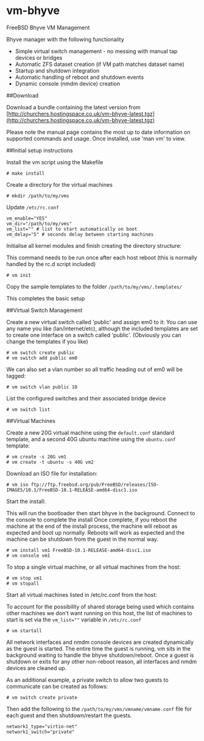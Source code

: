 # vm-bhyve

FreeBSD Bhyve VM Management

Bhyve manager with the following functionality

* Simple virtual switch management - no messing with manual tap devices or bridges
* Automatic ZFS dataset creation (if VM path matches dataset name)
* Startup and shutdown integration
* Automatic handling of reboot and shutdown events
* Dynamic console (nmdm device) creation

##Download

Download a bundle containing the latest version from [http://churchers.hostingspace.co.uk/vm-bhyve-latest.tgz](http://churchers.hostingspace.co.uk/vm-bhyve-latest.tgz)

Please note the manual page contains the most up to date information on supported commands and usage.
Once installed, use 'man vm' to view.

##Initial setup instructions

Install the vm script using the Makefile

    # make install

Create a directory for the virtual machines

    # mkdir /path/to/my/vms
    
Update `/etc/rc.conf`

    vm_enable="YES"
    vm_dir="/path/to/my/vms"
    vm_list="" # list to start automatically on boot
    vm_delay="5" # seconds delay between starting machines
    
Initialise all kernel modules and finish creating the directory structure:

This command needs to be run once after each host reboot (this is normally handled by the rc.d script included)

    # vm init
    
Copy the sample templates to the folder `/path/to/my/vms/.templates/`

This completes the basic setup

##Virtual Switch Management

Create a new virtual switch called 'public' and assign em0 to it:
You can use any name you like (lan/internet/etc), although the included templates are set to create one interface on a switch called 'public'. (Obviously you can change the templates if you like)

    # vm switch create public
    # vm switch add public em0
    
We can also set a vlan number so all traffic heading out of em0 will be tagged:

    # vm switch vlan public 10
    
List the configured switches and their associated bridge device

    # vm switch list
    
##Virtual Machines

Create a new 20G virtual machine using the `default.conf` standard template, and a second 40G ubuntu machine using the `ubuntu.conf` template:

    # vm create -s 20G vm1
    # vm create -t ubuntu -s 40G vm2
    
Download an ISO file for installation:

    # vm iso ftp://ftp.freebsd.org/pub/FreeBSD/releases/ISO-IMAGES/10.1/FreeBSD-10.1-RELEASE-amd64-disc1.iso

Start the install:

This will run the bootloader then start bhyve in the background. Connect to the console to complete the install
Once complete, if you reboot the machine at the end of the install process, the machine will reboot as expected and boot up normally. Reboots will work as expected and the machine can be shutdown from the guest in the normal way.

    # vm install vm1 FreeBSD-10.1-RELEASE-amd64-disc1.iso
    # vm console vm1
    
To stop a single virtual machine, or all virtual machines from the host:

    # vm stop vm1
    # vm stopall
    
Start all virtual machines listed in /etc/rc.conf from the host:

To account for the possibility of shared storage being used which contains other machines we don't want running on this host, the list of machines to start is set via the `vm_list=""` variable in `/etc/rc.conf`

    # vm startall

All network interfaces and nmdm console devices are created dynamically as the guest is started. The entire time the guest is running, vm sits in the background waiting to handle the bhyve shutdown/reboot. Once a guest is shutdown or exits for any other non-reboot reason, all interfaces and nmdm devices are cleaned up.

As an additional example, a private switch to allow two guests to communicate can be created as follows:

    # vm switch create private
    
Then add the following to the `/path/to/my/vms/vmname/vmname.conf` file for each guest and then shutdown/restart the guests.

    network1_type="virtio-net"
    network1_switch="private"

